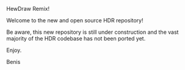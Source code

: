 HewDraw Remix!

Welcome to the new and open source HDR repository!

Be aware, this new repository is still under construction and the vast majority of the HDR codebase has not been ported yet.

Enjoy.

Benis